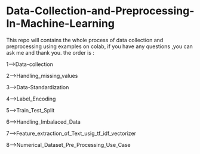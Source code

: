 # Data-Collection-and-Preprocessing-In-Machine-Learning
This repo will contains the whole process of data collection and preprocessing using examples on colab, if you have any questions ,you can ask me and thank you.
the order is :

1-->Data-collection

2-->Handling_missing_values

3-->Data-Standardization

4-->Label_Encoding 

5-->Train_Test_Split

6-->Handling_Imbalaced_Data

7-->Feature_extraction_of_Text_usig_tf_idf_vectorizer

8-->Numerical_Dataset_Pre_Processing_Use_Case

